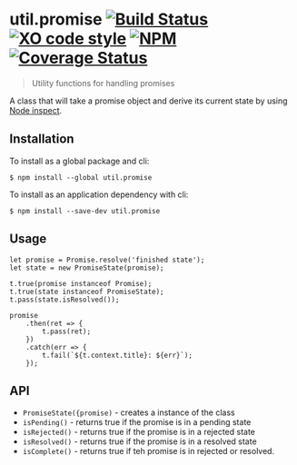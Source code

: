 # util.promise [![Build Status](https://travis-ci.org/jmquigley/util.promise.svg?branch=master)](https://travis-ci.org/jmquigley/util.promise) [![XO code style](https://img.shields.io/badge/code_style-XO-5ed9c7.svg)](https://github.com/sindresorhus/xo) [![NPM](https://img.shields.io/npm/v/util.promise.svg)](https://www.npmjs.com/package/util.promise) [![Coverage Status](https://coveralls.io/repos/github/jmquigley/util.promise/badge.svg?branch=master)](https://coveralls.io/github/jmquigley/util.promise?branch=master) 

> Utility functions for handling promises

A class that will take a promise object and derive its current state
by using [Node inspect](https://nodejs.org/api/util.html#util_util_inspect_object_options).

## Installation

To install as a global package and cli:
```
$ npm install --global util.promise
```

To install as an application dependency with cli:
```
$ npm install --save-dev util.promise
```

## Usage
```
let promise = Promise.resolve('finished state');
let state = new PromiseState(promise);

t.true(promise instanceof Promise);
t.true(state instanceof PromiseState);
t.pass(state.isResolved());

promise
	.then(ret => {
		t.pass(ret);
	})
	.catch(err => {
		t.fail(`${t.context.title}: ${err}`);
	});
```

## API

- ``PromiseState({promise)`` - creates a instance of the class
- ``isPending()`` - returns true if the promise is in a pending state
- ``isRejected()`` - returns true if the promise is in a rejected state
- ``isResolved()`` - returns true if the promise is in a resolved state
- ``isComplete()`` - returns true if teh promise is in rejected or resolved.
